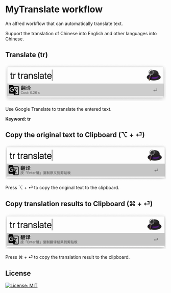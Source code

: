 # MyTranslate workflow
An alfred workflow that can automatically translate text.

Support the translation of Chinese into English and other languages into Chinese.

## Translate (tr)

![translate](./imgs/translate.png)

Use Google Translate to translate the entered text.

**Keyword: tr**



## Copy the original text to Clipboard (⌥ + ⏎)

![source](./imgs/source.png)

Press ⌥ + ⏎ to copy the original text to the clipboard.



## Copy translation results to Clipboard (⌘ + ⏎)

![source](./imgs/target.png)

Press ⌘ + ⏎ to copy the translation result to the clipboard.



## License

[![License: MIT](https://img.shields.io/badge/License-MIT-yellow.svg)](https://opensource.org/licenses/MIT)

